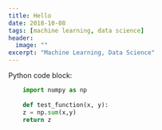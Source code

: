 ```yaml
---
title: Hello
date: 2018-10-08
tags: [machine learning, data science]
header:
  image: ""
excerpt: "Machine Learning, Data Science"
---
```


Python code block:
```python
    import numpy as np
    
    def test_function(x, y):
    z = np.sum(x,y)
    return z
```
